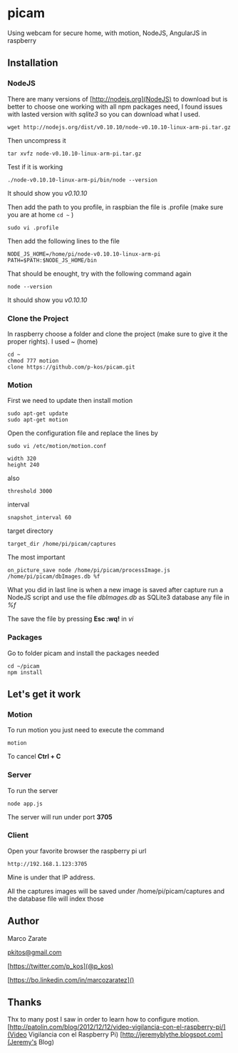 # picam
Using webcam for secure home, with motion, NodeJS, AngularJS in raspberry 

## Installation

### NodeJS 
There are many versions of [http://nodejs.org](NodeJS) to download but is better to choose one working with all npm packages need, I found issues with lasted version with _sqlite3_ so you can download what I used.

	wget http://nodejs.org/dist/v0.10.10/node-v0.10.10-linux-arm-pi.tar.gz

Then uncompress it
	
	tar xvfz node-v0.10.10-linux-arm-pi.tar.gz
	
Test if it is working
	
	./node-v0.10.10-linux-arm-pi/bin/node --version

It should show you *v0.10.10*

Then add the path to you profile, in raspbian the file is .profile (make sure you are at home `cd ~` )

	sudo vi .profile

Then add the following lines to the file

	NODE_JS_HOME=/home/pi/node-v0.10.10-linux-arm-pi
	PATH=$PATH:$NODE_JS_HOME/bin

That should be enought, try with the following command again

	node --version
	
It should show you *v0.10.10*

### Clone the Project
In raspberry choose a folder and clone the project (make sure to give it the proper rights). I used ~ (home)

	cd ~
	chmod 777 motion
	clone https://github.com/p-kos/picam.git

### Motion
First we need to update then install motion

	sudo apt-get update
	sudo apt-get motion
	
Open the configuration file and replace the lines by
	
	sudo vi /etc/motion/motion.conf
	
	width 320
	height 240
also
	
	threshold 3000
	
interval

	snapshot_interval 60

target directory

	target_dir /home/pi/picam/captures
	
The most important 

	on_picture_save node /home/pi/picam/processImage.js /home/pi/picam/dbImages.db %f
	
What you did in last line is when a new image is saved after capture run a NodeJS script and use the file _dbImages.db_ as SQLite3 database any file in _%f_ 

The save the file by pressing **Esc :wq!** in _vi_
 
	
### Packages

Go to folder picam and install the packages needed

	cd ~/picam
	npm install
	
## Let's get it work
### Motion
To run motion you just need to execute the command
	
	motion
To cancel **Ctrl + C** 

### Server
To run the server 

	node app.js

The server will run under port **3705** 

### Client

Open your favorite browser the raspberry pi url

	http://192.168.1.123:3705 

Mine is under that IP address.

All the captures images will be saved under /home/pi/picam/captures and the database file will index those

## Author
Marco Zarate 

pkitos@gmail.com

[https://twitter.com/p_kos](@p_kos)

[https://bo.linkedin.com/in/marcozaratez]()

## Thanks
Thx to many post I saw in order to learn how to configure motion.
[http://patolin.com/blog/2012/12/12/video-vigilancia-con-el-raspberry-pi/](Video Vigilancia con el Raspberry Pi)
[http://jeremyblythe.blogspot.com](Jeremy's Blog) 
	

